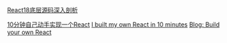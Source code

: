 
[React18底层源码深入剖析](https://www.bilibili.com/video/BV1SDm2Y3ETD/?spm_id_from=333.337.search-card.all.click&vd_source=22af953ea4c09540ad1966711a2d53f0)


[10分钟自己动手实现一个React](https://www.bilibili.com/video/BV16L5KzqEJ5/?share_source=copy_web&vd_source=9c1e19a73fa7bd23bb37aa8d7467d862)
[I built my own React in 10 minutes](https://www.youtube.com/watch?v=GBe5VwmgA4Q&ab_channel=GoldenGoat)
[Blog: Build your own React](https://pomb.us/build-your-own-react/)
